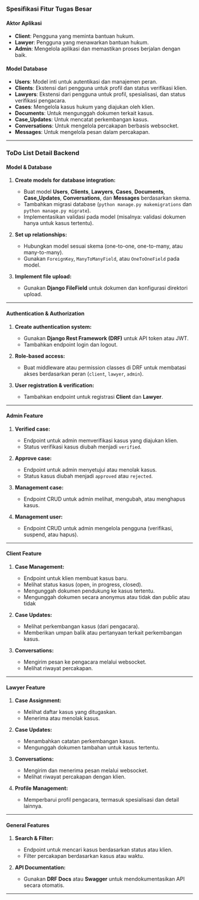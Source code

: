 ### **Spesifikasi Fitur Tugas Besar**

#### **Aktor Aplikasi**  
- **Client**: Pengguna yang meminta bantuan hukum.  
- **Lawyer**: Pengguna yang menawarkan bantuan hukum.  
- **Admin**: Mengelola aplikasi dan memastikan proses berjalan dengan baik.

#### **Model Database**  
- **Users**: Model inti untuk autentikasi dan manajemen peran.  
- **Clients**: Ekstensi dari pengguna untuk profil dan status verifikasi klien.  
- **Lawyers**: Ekstensi dari pengguna untuk profil, spesialisasi, dan status verifikasi pengacara.  
- **Cases**: Mengelola kasus hukum yang diajukan oleh klien.  
- **Documents**: Untuk mengunggah dokumen terkait kasus.  
- **Case_Updates**: Untuk mencatat perkembangan kasus.  
- **Conversations**: Untuk mengelola percakapan berbasis websocket.  
- **Messages**: Untuk mengelola pesan dalam percakapan.  

---

### **ToDo List Detail Backend**

#### **Model & Database**
1. **Create models for database integration:**
   - Buat model **Users**, **Clients**, **Lawyers**, **Cases**, **Documents**, **Case_Updates**, **Conversations**, dan **Messages** berdasarkan skema.
   - Tambahkan migrasi database (`python manage.py makemigrations` dan `python manage.py migrate`).
   - Implementasikan validasi pada model (misalnya: validasi dokumen hanya untuk kasus tertentu).

2. **Set up relationships:**
   - Hubungkan model sesuai skema (one-to-one, one-to-many, atau many-to-many).
   - Gunakan `ForeignKey`, `ManyToManyField`, atau `OneToOneField` pada model.

3. **Implement file upload:**
   - Gunakan **Django FileField** untuk dokumen dan konfigurasi direktori upload.
---

#### **Authentication & Authorization**
1. **Create authentication system:**
   - Gunakan **Django Rest Framework (DRF)** untuk API token atau JWT.
   - Tambahkan endpoint login dan logout.

2. **Role-based access:**
   - Buat middleware atau permission classes di DRF untuk membatasi akses berdasarkan peran (`client`, `lawyer`, `admin`).

3. **User registration & verification:**
   - Tambahkan endpoint untuk registrasi **Client** dan **Lawyer**.
---

#### **Admin Feature**
1. **Verified case:**
   - Endpoint untuk admin memverifikasi kasus yang diajukan klien.
   - Status verifikasi kasus diubah menjadi `verified`.

2. **Approve case:**
   - Endpoint untuk admin menyetujui atau menolak kasus.
   - Status kasus diubah menjadi `approved` atau `rejected`.

3. **Management case:**
   - Endpoint CRUD untuk admin melihat, mengubah, atau menghapus kasus.

4. **Management user:**
   - Endpoint CRUD untuk admin mengelola pengguna (verifikasi, suspend, atau hapus).

---

#### **Client Feature**
1. **Case Management:**
   - Endpoint untuk klien membuat kasus baru.
   - Melihat status kasus (open, in progress, closed).
   - Mengunggah dokumen pendukung ke kasus tertentu.
   - Mengunggah dokumen secara anonymus atau tidak dan public atau tidak 

2. **Case Updates:**
   - Melihat perkembangan kasus (dari pengacara).
   - Memberikan umpan balik atau pertanyaan terkait perkembangan kasus.

3. **Conversations:**
   - Mengirim pesan ke pengacara melalui websocket.
   - Melihat riwayat percakapan.
---

#### **Lawyer Feature**
1. **Case Assignment:**
   - Melihat daftar kasus yang ditugaskan.
   - Menerima atau menolak kasus.

2. **Case Updates:**
   - Menambahkan catatan perkembangan kasus.
   - Mengunggah dokumen tambahan untuk kasus tertentu.

3. **Conversations:**
   - Mengirim dan menerima pesan melalui websocket.
   - Melihat riwayat percakapan dengan klien.

4. **Profile Management:**
   - Memperbarui profil pengacara, termasuk spesialisasi dan detail lainnya.
---

#### **General Features**
1. **Search & Filter:**
   - Endpoint untuk mencari kasus berdasarkan status atau klien.
   - Filter percakapan berdasarkan kasus atau waktu.

2. **API Documentation:**
   - Gunakan **DRF Docs** atau **Swagger** untuk mendokumentasikan API secara otomatis.
---